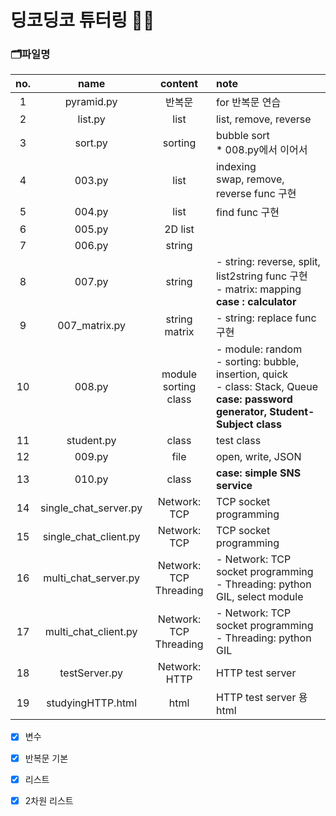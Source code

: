# 딩코딩코 튜터링 👼🏻

### 🗂파일명
|no.|name|content|note|
|:--:|:--:|:--:|:---|
|1|pyramid.py|반복문|for 반복문 연습|
|2|list.py|list|list, remove, reverse|
|3|sort.py|sorting|bubble sort</br>* 008.py에서 이어서|
|4|003.py|list|indexing </br>swap, remove, reverse func 구현|
|5|004.py|list|find func 구현|
|6|005.py|2D list||
|7|006.py|string||
|8|007.py|string</br>|- string: reverse, split, list2string func 구현 </br>- matrix: mapping </br>**case : calculator** |
|9|007_matrix.py|string</br>matrix|- string: replace func 구현|
|10|008.py|module</br>sorting</br>class|- module: random </br>- sorting: bubble, insertion, quick </br>- class: Stack, Queue </br>**case: password generator, Student-Subject class**|
|11|student.py|class|test class|
|12|009.py|file|open, write, JSON|
|13|010.py|class|**case: simple SNS service**|
|14|single_chat_server.py|Network: TCP|TCP socket programming|
|15|single_chat_client.py|Network: TCP|TCP socket programming|
|16|multi_chat_server.py|Network: TCP</br>Threading|- Network: TCP socket programming</br>- Threading: python GIL, select module|
|17|multi_chat_client.py|Network: TCP</br>Threading|- Network: TCP socket programming</br>- Threading: python GIL|
|18|testServer.py|Network: HTTP|HTTP test server|
|19|studyingHTTP.html|html|HTTP test server 용 html|

- [X] 변수
- [X] 반복문 기본
- [X] 리스트
- [X] 2차원 리스트

